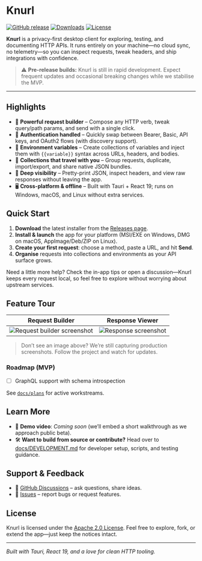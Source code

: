 # Knurl

[![GitHub release](https://img.shields.io/github/v/release/jeremy-boschen/knurl?logo=github&label=latest)](https://github.com/jeremy-boschen/knurl/releases)
[![Downloads](https://img.shields.io/github/downloads/jeremy-boschen/knurl/total?logo=tauri&label=downloads)](https://github.com/jeremy-boschen/knurl/releases)
[![License](https://img.shields.io/badge/license-Apache--2.0-blue.svg)](LICENSE)

**Knurl** is a privacy-first desktop client for exploring, testing, and documenting HTTP APIs. It runs entirely on your
machine—no cloud sync, no telemetry—so you can inspect requests, tweak headers, and ship integrations with confidence.

> ⚠️ **Pre-release builds:** Knurl is still in rapid development. Expect frequent updates and occasional breaking
> changes while we stabilise the MVP.

---

## Highlights

- 🚀 **Powerful request builder** – Compose any HTTP verb, tweak query/path params, and send with a single click.
- 🔐 **Authentication handled** – Quickly swap between Bearer, Basic, API keys, and OAuth2 flows (with discovery
  support).
- 🧩 **Environment variables** – Create collections of variables and inject them with `{{variable}}` syntax across URLs,
  headers, and bodies.
- 📂 **Collections that travel with you** – Group requests, duplicate, import/export, and share native JSON bundles.
- 🧭 **Deep visibility** – Pretty-print JSON, inspect headers, and view raw responses without leaving the app.
- 🖥️ **Cross-platform & offline** – Built with Tauri + React 19; runs on Windows, macOS, and Linux without extra
  services.

## Quick Start

1. **Download** the latest installer from the [Releases page](https://github.com/jeremy-boschen/knurl/releases).
2. **Install & launch** the app for your platform (MSI/EXE on Windows, DMG on macOS, AppImage/Deb/ZIP on Linux).
3. **Create your first request**: choose a method, paste a URL, and hit **Send**.
4. **Organise** requests into collections and environments as your API surface grows.

Need a little more help? Check the in-app tips or open a discussion—Knurl keeps every request local, so feel free to
explore without worrying about upstream services.

## Feature Tour

| Request Builder                                                            | Response Viewer                                                     |
|----------------------------------------------------------------------------|---------------------------------------------------------------------|
| ![Request builder screenshot](docs/assets/screenshots/request-builder.png) | ![Response screenshot](docs/assets/screenshots/response-viewer.png) |

> Don’t see an image above? We’re still capturing production screenshots. Follow the project and watch for updates.

### Roadmap (MVP)

- [ ] GraphQL support with schema introspection

See [`docs/plans`](docs/plans/) for active workstreams.

## Learn More

- 🎥 **Demo video**: _Coming soon_ (we’ll embed a short walkthrough as we approach public beta).
- 🛠️ **Want to build from source or contribute?** Head over to [docs/DEVELOPMENT.md](docs/DEVELOPMENT.md) for developer
  setup, scripts, and testing guidance.

## Support & Feedback

- 💬 [GitHub Discussions](https://github.com/jeremy-boschen/knurl/discussions) – ask questions, share ideas.
- 🐛 [Issues](https://github.com/jeremy-boschen/knurl/issues) – report bugs or request features.

## License

Knurl is licensed under the [Apache 2.0 License](LICENSE). Feel free to explore, fork, or extend the app—just keep the
notices intact.

---

_Built with Tauri, React 19, and a love for clean HTTP tooling._
